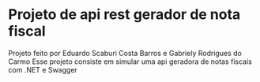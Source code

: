 # Projeto de api rest gerador de nota fiscal
Projeto feito por Eduardo Scaburi Costa Barros e Gabriely Rodrigues do Carmo
Esse projeto consiste em simular uma api geradora de notas fiscais com .NET e Swagger 
